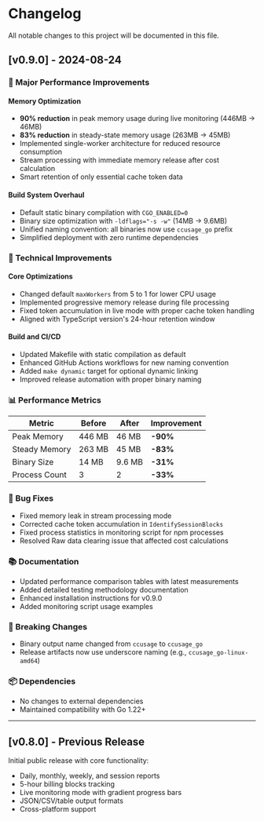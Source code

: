 # Changelog

All notable changes to this project will be documented in this file.

## [v0.9.0] - 2024-08-24

### 🎉 Major Performance Improvements

#### Memory Optimization
- **90% reduction** in peak memory usage during live monitoring (446MB → 46MB)
- **83% reduction** in steady-state memory usage (263MB → 45MB)
- Implemented single-worker architecture for reduced resource consumption
- Stream processing with immediate memory release after cost calculation
- Smart retention of only essential cache token data

#### Build System Overhaul
- Default static binary compilation with `CGO_ENABLED=0`
- Binary size optimization with `-ldflags="-s -w"` (14MB → 9.6MB)
- Unified naming convention: all binaries now use `ccusage_go` prefix
- Simplified deployment with zero runtime dependencies

### 🔧 Technical Improvements

#### Core Optimizations
- Changed default `maxWorkers` from 5 to 1 for lower CPU usage
- Implemented progressive memory release during file processing
- Fixed token accumulation in live mode with proper cache token handling
- Aligned with TypeScript version's 24-hour retention window

#### Build and CI/CD
- Updated Makefile with static compilation as default
- Enhanced GitHub Actions workflows for new naming convention
- Added `make dynamic` target for optional dynamic linking
- Improved release automation with proper binary naming

### 📊 Performance Metrics

| Metric | Before | After | Improvement |
|--------|--------|-------|-------------|
| Peak Memory | 446 MB | 46 MB | **-90%** |
| Steady Memory | 263 MB | 45 MB | **-83%** |
| Binary Size | 14 MB | 9.6 MB | **-31%** |
| Process Count | 3 | 2 | **-33%** |

### 🐛 Bug Fixes
- Fixed memory leak in stream processing mode
- Corrected cache token accumulation in `IdentifySessionBlocks`
- Fixed process statistics in monitoring script for npm processes
- Resolved Raw data clearing issue that affected cost calculations

### 📚 Documentation
- Updated performance comparison tables with latest measurements
- Added detailed testing methodology documentation
- Enhanced installation instructions for v0.9.0
- Added monitoring script usage examples

### 🔄 Breaking Changes
- Binary output name changed from `ccusage` to `ccusage_go`
- Release artifacts now use underscore naming (e.g., `ccusage_go-linux-amd64`)

### 📦 Dependencies
- No changes to external dependencies
- Maintained compatibility with Go 1.22+

---

## [v0.8.0] - Previous Release

Initial public release with core functionality:
- Daily, monthly, weekly, and session reports
- 5-hour billing blocks tracking
- Live monitoring mode with gradient progress bars
- JSON/CSV/table output formats
- Cross-platform support